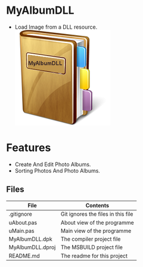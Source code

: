 # MyAlbumDLL
- Load Image from a DLL resource.                   
![](MyAlbumDLL.png) 



# Features  
- Create And Edit Photo Albums. 
- Sorting Photos And Photo Albums.  








## Files

| File | Contents | 
| --- | --- |
| .gitignore | Git ignores the files in this file |
| uAbout.pas | About view of the programme |
| uMain.pas | Main view of the programme |
| MyAlbumDLL.dpk | The compiler project file |
| MyAlbumDLL.dproj | The MSBUILD project file |
| README.md | The readme for this project |
